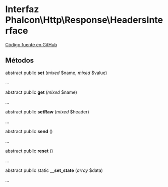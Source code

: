 # Interfaz **Phalcon\\Http\\Response\\HeadersInterface**

<a href="https://github.com/phalcon/cphalcon/blob/master/phalcon/http/response/headersinterface.zep" class="btn btn-default btn-sm">Código fuente en GitHub</a>

## Métodos

abstract public **set** (*mixed* $name, *mixed* $value)

...

abstract public **get** (*mixed* $name)

...

abstract public **setRaw** (*mixed* $header)

...

abstract public **send** ()

...

abstract public **reset** ()

...

abstract public static **__set_state** (*array* $data)

...